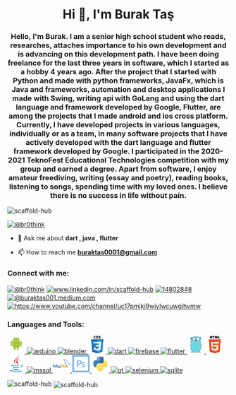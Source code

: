 <h1 align="center">Hi 👋, I'm Burak Taş</h1>
<h3 align="center">Hello, I'm Burak. I am a senior high school student who reads, researches, attaches importance to his own development and is advancing on this development path. I have been doing freelance for the last three years in software, which I started as a hobby 4 years ago. After the project that I started with Python and made with python frameworks, JavaFx, which is Java and frameworks, automation and desktop applications I made with Swing, writing api with GoLang and using the dart language and framework developed by Google, Flutter, are among the projects that I made android and ios cross platform. Currently, I have developed projects in various languages, individually or as a team, in many software projects that I have actively developed with the dart language and flutter framework developed by Google. I participated in the 2020-2021 TeknoFest Educational Technologies competition with my group and earned a degree. Apart from software, I enjoy amateur freediving, writing (essay and poetry), reading books, listening to songs, spending time with my loved ones. I believe there is no success in life without pain.</h3>

<p align="left"> <img src="https://komarev.com/ghpvc/?username=scaffold-hub&label=Profile%20views&color=0e75b6&style=flat" alt="scaffold-hub" /> </p>


<p align="left"> <a href="https://twitter.com/@br0think" target="blank"><img src="https://img.shields.io/twitter/follow/@br0think?logo=twitter&style=for-the-badge" alt="@br0think" /></a> </p>

- 💬 Ask me about **dart , java , flutter**

- 📫 How to reach me **buraktas0001@gmail.com**

<h3 align="left">Connect with me:</h3>
<p align="left">
<a href="https://twitter.com/@br0think" target="blank"><img align="center" src="https://raw.githubusercontent.com/rahuldkjain/github-profile-readme-generator/master/src/images/icons/Social/twitter.svg" alt="@br0think" height="30" width="40" /></a>
<a href="https://linkedin.com/in/www.linkedin.com/in/scaffold-hub" target="blank"><img align="center" src="https://raw.githubusercontent.com/rahuldkjain/github-profile-readme-generator/master/src/images/icons/Social/linked-in-alt.svg" alt="www.linkedin.com/in/scaffold-hub" height="30" width="40" /></a>
<a href="https://stackoverflow.com/users/14802848" target="blank"><img align="center" src="https://raw.githubusercontent.com/rahuldkjain/github-profile-readme-generator/master/src/images/icons/Social/stack-overflow.svg" alt="14802848" height="30" width="40" /></a>
<a href="https://medium.com/@buraktas001.medium.com" target="blank"><img align="center" src="https://raw.githubusercontent.com/rahuldkjain/github-profile-readme-generator/master/src/images/icons/Social/medium.svg" alt="@buraktas001.medium.com" height="30" width="40" /></a>
<a href="https://www.youtube.com/c/https://www.youtube.com/channel/uc17pmjki9wiylwcuwgihvmw" target="blank"><img align="center" src="https://raw.githubusercontent.com/rahuldkjain/github-profile-readme-generator/master/src/images/icons/Social/youtube.svg" alt="https://www.youtube.com/channel/uc17pmjki9wiylwcuwgihvmw" height="30" width="40" /></a>
</p>

<h3 align="left">Languages and Tools:</h3>
<p align="left"> <a href="https://developer.android.com" target="_blank" rel="noreferrer"> <img src="https://raw.githubusercontent.com/devicons/devicon/master/icons/android/android-original-wordmark.svg" alt="android" width="40" height="40"/> </a> <a href="https://www.arduino.cc/" target="_blank" rel="noreferrer"> <img src="https://cdn.worldvectorlogo.com/logos/arduino-1.svg" alt="arduino" width="40" height="40"/> </a> <a href="https://www.blender.org/" target="_blank" rel="noreferrer"> <img src="https://download.blender.org/branding/community/blender_community_badge_white.svg" alt="blender" width="40" height="40"/> </a> <a href="https://www.w3schools.com/css/" target="_blank" rel="noreferrer"> <img src="https://raw.githubusercontent.com/devicons/devicon/master/icons/css3/css3-original-wordmark.svg" alt="css3" width="40" height="40"/> </a> <a href="https://dart.dev" target="_blank" rel="noreferrer"> <img src="https://www.vectorlogo.zone/logos/dartlang/dartlang-icon.svg" alt="dart" width="40" height="40"/> </a> <a href="https://firebase.google.com/" target="_blank" rel="noreferrer"> <img src="https://www.vectorlogo.zone/logos/firebase/firebase-icon.svg" alt="firebase" width="40" height="40"/> </a> <a href="https://flutter.dev" target="_blank" rel="noreferrer"> <img src="https://www.vectorlogo.zone/logos/flutterio/flutterio-icon.svg" alt="flutter" width="40" height="40"/> </a> <a href="https://golang.org" target="_blank" rel="noreferrer"> <img src="https://raw.githubusercontent.com/devicons/devicon/master/icons/go/go-original.svg" alt="go" width="40" height="40"/> </a> <a href="https://www.w3.org/html/" target="_blank" rel="noreferrer"> <img src="https://raw.githubusercontent.com/devicons/devicon/master/icons/html5/html5-original-wordmark.svg" alt="html5" width="40" height="40"/> </a> <a href="https://www.java.com" target="_blank" rel="noreferrer"> <img src="https://raw.githubusercontent.com/devicons/devicon/master/icons/java/java-original.svg" alt="java" width="40" height="40"/> </a> <a href="https://www.microsoft.com/en-us/sql-server" target="_blank" rel="noreferrer"> <img src="https://www.svgrepo.com/show/303229/microsoft-sql-server-logo.svg" alt="mssql" width="40" height="40"/> </a> <a href="https://www.mysql.com/" target="_blank" rel="noreferrer"> <img src="https://raw.githubusercontent.com/devicons/devicon/master/icons/mysql/mysql-original-wordmark.svg" alt="mysql" width="40" height="40"/> </a> <a href="https://www.photoshop.com/en" target="_blank" rel="noreferrer"> <img src="https://raw.githubusercontent.com/devicons/devicon/master/icons/photoshop/photoshop-line.svg" alt="photoshop" width="40" height="40"/> </a> <a href="https://www.python.org" target="_blank" rel="noreferrer"> <img src="https://raw.githubusercontent.com/devicons/devicon/master/icons/python/python-original.svg" alt="python" width="40" height="40"/> </a> <a href="https://www.qt.io/" target="_blank" rel="noreferrer"> <img src="https://upload.wikimedia.org/wikipedia/commons/0/0b/Qt_logo_2016.svg" alt="qt" width="40" height="40"/> </a> <a href="https://www.selenium.dev" target="_blank" rel="noreferrer"> <img src="https://raw.githubusercontent.com/detain/svg-logos/780f25886640cef088af994181646db2f6b1a3f8/svg/selenium-logo.svg" alt="selenium" width="40" height="40"/> </a> <a href="https://www.sqlite.org/" target="_blank" rel="noreferrer"> <img src="https://www.vectorlogo.zone/logos/sqlite/sqlite-icon.svg" alt="sqlite" width="40" height="40"/> </a> </p>

<p><img align="left" src="https://github-readme-stats.vercel.app/api/top-langs?username=scaffold-hub&show_icons=true&locale=en&layout=compact" alt="scaffold-hub" /></p>

<p>&nbsp;<img align="center" src="https://github-readme-stats.vercel.app/api?username=scaffold-hub&show_icons=true&locale=en" alt="scaffold-hub" /></p>
